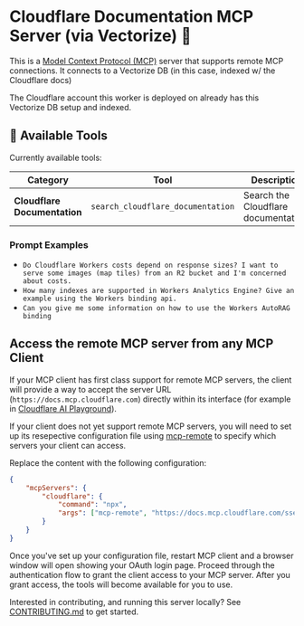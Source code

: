 # Cloudflare Documentation MCP Server (via Vectorize) 🔭

This is a [Model Context Protocol (MCP)](https://modelcontextprotocol.io/introduction) server that supports remote MCP connections. It connects to a Vectorize DB (in this case, indexed w/ the Cloudflare docs)

The Cloudflare account this worker is deployed on already has this Vectorize DB setup and indexed.

## 🔨 Available Tools

Currently available tools:

| **Category**          | **Tool**                          | **Description**                      |
| --------------------- | --------------------------------- | ------------------------------------ |
| **Cloudflare Documentation** | `search_cloudflare_documentation` | Search the Cloudflare documentation. |

### Prompt Examples

- `Do Cloudflare Workers costs depend on response sizes? I want to serve some images (map tiles) from an R2 bucket and I'm concerned about costs.`
- `How many indexes are supported in Workers Analytics Engine? Give an example using the Workers binding api.`
- `Can you give me some information on how to use the Workers AutoRAG binding`

## Access the remote MCP server from any MCP Client

If your MCP client has first class support for remote MCP servers, the client will provide a way to accept the server URL (`https://docs.mcp.cloudflare.com`) directly within its interface (for example in [Cloudflare AI Playground](https://playground.ai.cloudflare.com/)).

If your client does not yet support remote MCP servers, you will need to set up its resepective configuration file using [mcp-remote](https://www.npmjs.com/package/mcp-remote) to specify which servers your client can access.

Replace the content with the following configuration:

```json
{
	"mcpServers": {
		"cloudflare": {
			"command": "npx",
			"args": ["mcp-remote", "https://docs.mcp.cloudflare.com/sse"]
		}
	}
}
```

Once you've set up your configuration file, restart MCP client and a browser window will open showing your OAuth login page. Proceed through the authentication flow to grant the client access to your MCP server. After you grant access, the tools will become available for you to use.

Interested in contributing, and running this server locally? See [CONTRIBUTING.md](CONTRIBUTING.md) to get started.

